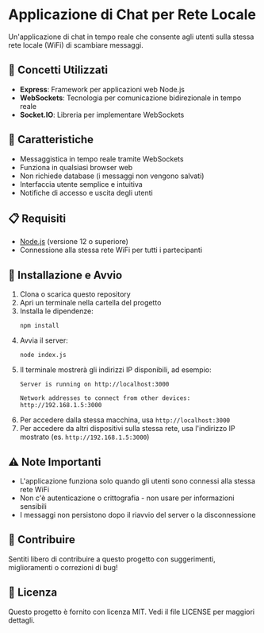 # Applicazione di Chat per Rete Locale

Un'applicazione di chat in tempo reale che consente agli utenti sulla stessa rete locale (WiFi) di scambiare messaggi.

## 📌 Concetti Utilizzati

- **Express**: Framework per applicazioni web Node.js
- **WebSockets**: Tecnologia per comunicazione bidirezionale in tempo reale
- **Socket.IO**: Libreria per implementare WebSockets

## 🔹 Caratteristiche

- Messaggistica in tempo reale tramite WebSockets
- Funziona in qualsiasi browser web
- Non richiede database (i messaggi non vengono salvati)
- Interfaccia utente semplice e intuitiva
- Notifiche di accesso e uscita degli utenti

## 📋 Requisiti

- [Node.js](https://nodejs.org/) (versione 12 o superiore)
- Connessione alla stessa rete WiFi per tutti i partecipanti

## 🚀 Installazione e Avvio

1. Clona o scarica questo repository
2. Apri un terminale nella cartella del progetto
3. Installa le dipendenze:
   ```
   npm install
   ```
4. Avvia il server:
   ```
   node index.js
   ```
5. Il terminale mostrerà gli indirizzi IP disponibili, ad esempio:
   ```
   Server is running on http://localhost:3000
   
   Network addresses to connect from other devices:
   http://192.168.1.5:3000
   ```
6. Per accedere dalla stessa macchina, usa `http://localhost:3000`
7. Per accedere da altri dispositivi sulla stessa rete, usa l'indirizzo IP mostrato (es. `http://192.168.1.5:3000`)


## ⚠️ Note Importanti

- L'applicazione funziona solo quando gli utenti sono connessi alla stessa rete WiFi
- Non c'è autenticazione o crittografia - non usare per informazioni sensibili
- I messaggi non persistono dopo il riavvio del server o la disconnessione

## 🤝 Contribuire

Sentiti libero di contribuire a questo progetto con suggerimenti, miglioramenti o correzioni di bug!

## 📜 Licenza

Questo progetto è fornito con licenza MIT. Vedi il file LICENSE per maggiori dettagli.
